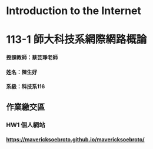 # Introduction to the Internet

# 113-1 師大科技系網際網路概論

#### 授課教師：蔡芸琤老師
#### 姓名：陳生好
#### 系級：科技系116

## 作業繳交區
### HW1 個人網站
#### https://mavericksoebroto.github.io/mavericksoebroto/
